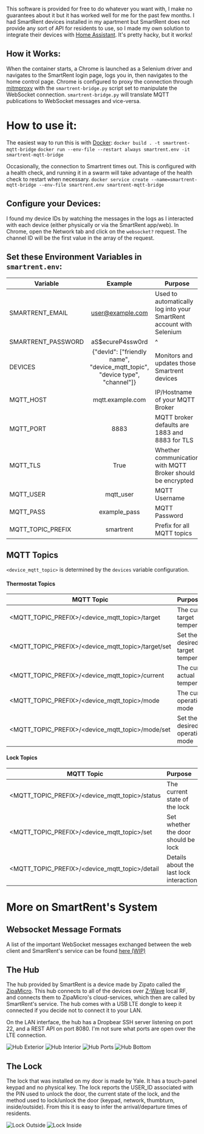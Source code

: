 This software is provided for free to do whatever you want with, I make no guarantees about it but it has worked well for me for the past few months.
I had SmartRent devices installed in my apartment but SmartRent does not provide any sort of API for residents to use, so I made my own solution to integrate their devices with [Home Assistant](https://www.home-assistant.io/). It's pretty hacky, but it works!

## How it Works:
When the container starts, a Chrome is launched as a Selenium driver and navigates to the SmartRent login page, logs you in, then navigates to the home control page.
Chrome is configured to proxy the connection through [mitmproxy](https://mitmproxy.org/) with the `smartrent-bridge.py` script set to manipulate the WebSocket connection. 
`smartrent-bridge.py` will translate MQTT publications to WebSocket messages and vice-versa.

# How to use it: 
The easiest way to run this is with [Docker](https://docs.docker.com/install/):
`docker build . -t smartrent-mqtt-bridge`
`docker run --env-file --restart always smartrent.env -it smartrent-mqtt-bridge`

Occasionally, the connection to Smartrent times out. This is configured with a health check, and running it in a swarm will take advantage of the health check to restart when necessary.
`docker service create --name=smartrent-mqtt-bridge --env-file smartrent.env smartrent-mqtt-bridge`


## Configure your Devices:
I found my device IDs by watching the messages in the logs as I interacted with each device (either physically or via the SmartRent app/web). In Chrome, open the Network tab and click on the `websocket?` request. The channel ID will be the first value in the array of the request.
 

## Set these Environment Variables in `smartrent.env`: 
| Variable         | Example          | Purpose  |
| ---------------- |:----------------:|--------|
|SMARTRENT_EMAIL   | user@example.com | Used to automatically log into your SmartRent account with Selenium
|SMARTRENT_PASSWORD| aS$ecureP4ssw0rd | ^
|DEVICES           | {"devId": ["friendly name", "device_mqtt_topic", "device type", "channel"]}| Monitors and updates those Smartrent devices
|MQTT_HOST         | mqtt.example.com | IP/Hostname of your MQTT Broker
|MQTT_PORT         | 8883             | MQTT broker defaults are 1883 and 8883 for TLS
|MQTT_TLS          | True             | Whether communication with MQTT Broker should be encrypted
|MQTT_USER         | mqtt_user        | MQTT Username
|MQTT_PASS         | example_pass     | MQTT Password
|MQTT_TOPIC_PREFIX | smartrent        | Prefix for all MQTT topics

## MQTT Topics
`<device_mqtt_topic>` is determined by the `devices` variable configuration.
#### Thermostat Topics
| MQTT Topic                                       |       Purpose                             |   Values      |
| ------------------------------------------------ |:------------------------------------------|:-------------:|
|<MQTT_TOPIC_PREFIX>/<device_mqtt_topic>/target    | The current target temperature            | Integer       |
|<MQTT_TOPIC_PREFIX>/<device_mqtt_topic>/target/set| Set the the desired target temperature    | Integer       |
|<MQTT_TOPIC_PREFIX>/<device_mqtt_topic>/current   | The current actual temperature            | Integer       |
|<MQTT_TOPIC_PREFIX>/<device_mqtt_topic>/mode      | The curent operation mode                 | "off","heat"  |
|<MQTT_TOPIC_PREFIX>/<device_mqtt_topic>/mode/set  | Set the desired operation mode            | "off","heat"  |
#### Lock Topics
| MQTT Topic                                     |       Purpose                          |   Values              |
| ---------------------------------------------- |:---------------------------------------|:---------------------:|
|<MQTT_TOPIC_PREFIX>/<device_mqtt_topic>/status  | The current state of the lock          | "locked","unlocked"   |
|<MQTT_TOPIC_PREFIX>/<device_mqtt_topic>/set     | Set whether the door should be lock    | "true"                |
|<MQTT_TOPIC_PREFIX>/<device_mqtt_topic>/detail  | Details about the last lock interaction| String                |

# More on SmartRent's System
## Websocket Message Formats
A list of the important WebSocket messages exchanged between the web client and SmartRent's service can be found [here (WIP)](https://github.com/AMcPherran/SmartRent-MQTT-Bridge/blob/master/Message-Formats.md)
## The Hub
The hub provided by SmartRent is a device made by Zipato called the [ZipaMicro](https://www.zipato.com/product/zipamicro).
This hub connects to all of the devices over [Z-Wave](https://www.z-wave.com/) local RF, and connects them to ZipaMicro's cloud-services, which then are called by SmartRent's service. The hub comes with a USB LTE dongle to keep it connected if you decide not to connect it to your LAN. 

On the LAN interface, the hub has a Dropbear SSH server listening on port 22, and a REST API on port 8080. I'm not sure what ports are open over the LTE connection.

![Hub Exterior](https://github.com/AMcPherran/SmartRent-MQTT-Bridge/raw/master/images/devices/smartrent-hub-exterior.jpg)
![Hub Interior](https://github.com/AMcPherran/SmartRent-MQTT-Bridge/raw/master/images/devices/smartrent-hub-internal.jpg)
![Hub Ports](https://github.com/AMcPherran/SmartRent-MQTT-Bridge/raw/master/images/devices/smartrent-hub-ports.jpg)
![Hub Bottom](https://github.com/AMcPherran/SmartRent-MQTT-Bridge/raw/master/images/devices/smartrent-hub-sticker.jpg)

## The Lock
The lock that was installed on my door is made by Yale. It has a touch-panel keypad and no physical key. 
The lock reports the USER_ID associated with the PIN used to unlock the door, the current state of the lock, and the method used to lock/unlock the door (keypad, network, thumbturn, inside/outside). From this it is easy to infer the arrival/departure times of residents. 

![Lock Outside](https://github.com/AMcPherran/SmartRent-MQTT-Bridge/raw/master/images/devices/yale-lock-outside.jpg)
![Lock Inside](https://github.com/AMcPherran/SmartRent-MQTT-Bridge/raw/master/images/devices/yale-lock-inside.jpg)
